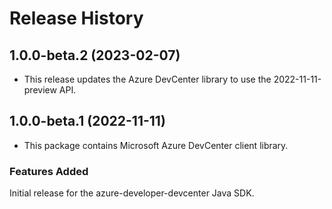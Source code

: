# Release History

## 1.0.0-beta.2 (2023-02-07)

- This release updates the Azure DevCenter library to use the 2022-11-11-preview API.

## 1.0.0-beta.1 (2022-11-11)

- This package contains Microsoft Azure DevCenter client library.

### Features Added
Initial release for the azure-developer-devcenter Java SDK.

